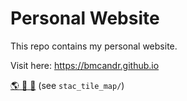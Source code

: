 # Personal Website

This repo contains my personal website.

Visit here: https://bmcandr.github.io

[:earth_americas: :rabbit: :egg:](https://bmcandr.github.io/map.html) (see `stac_tile_map/`)
